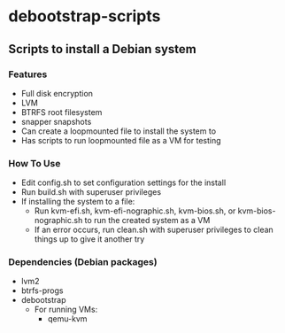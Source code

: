 # debootstrap-scripts
## Scripts to install a Debian system                                                       

### Features
* Full disk encryption
* LVM
* BTRFS root filesystem
* snapper snapshots
* Can create a loopmounted file to install the system to
* Has scripts to run loopmounted file as a VM for testing

### How To Use
* Edit config.sh to set configuration settings for the install
* Run build.sh with superuser privileges
* If installing the system to a file:
  * Run kvm-efi.sh, kvm-efi-nographic.sh, kvm-bios.sh, or kvm-bios-nographic.sh to run the created system as a VM
  * If an error occurs, run clean.sh with superuser privileges to clean things up to give it another try

### Dependencies (Debian packages)
* lvm2
* btrfs-progs
* debootstrap
  * For running VMs:
    * qemu-kvm
